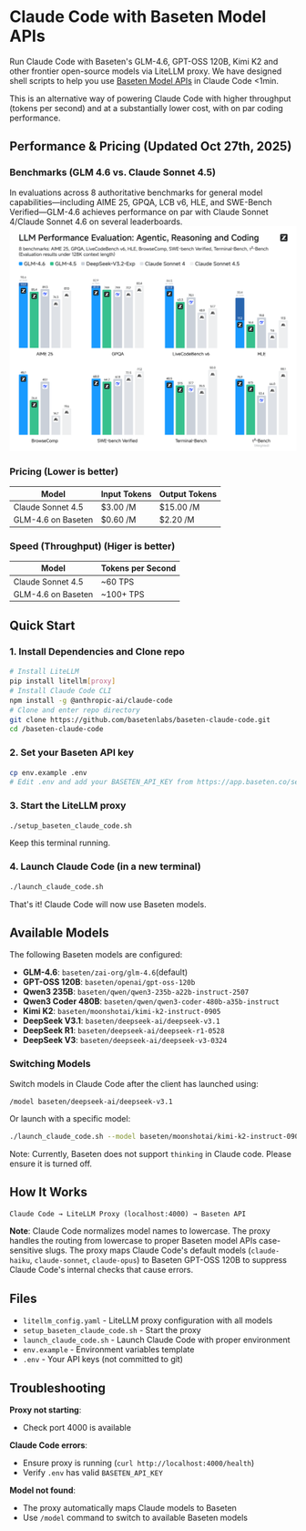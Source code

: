 # Claude Code with Baseten Model APIs

Run Claude Code with Baseten's GLM-4.6, GPT-OSS 120B, Kimi K2 and other frontier open-source models via LiteLLM proxy. We have designed shell scripts to help you use [Baseten Model APIs](https://www.baseten.co/products/model-apis/) in Claude Code <1min.

This is an alternative way of powering Claude Code with higher throughput (tokens per second) and at a substantially lower cost, with on par coding performance.

## Performance & Pricing (Updated Oct 27th, 2025)

### Benchmarks (GLM 4.6 vs. Claude Sonnet 4.5)
In evaluations across 8 authoritative benchmarks for general model capabilities—including AIME 25, GPQA, LCB v6, HLE, and SWE-Bench Verified—GLM-4.6 achieves performance on par with Claude Sonnet 4/Claude Sonnet 4.6 on several leaderboards.
![alt text](/glm-4.6-benchmarks.png)

### Pricing (Lower is better) 
| Model | Input Tokens | Output Tokens |
|-------|--------------|---------------|
| Claude Sonnet 4.5 | $3.00 /M | $15.00 /M |
| GLM-4.6 on Baseten | $0.60 /M | $2.20 /M |

### Speed (Throughput) (Higer is better)
| Model | Tokens per Second |
|-------|-------------------|
| Claude Sonnet 4.5 | ~60 TPS |
| GLM-4.6 on Baseten | ~100+ TPS |

## Quick Start

### 1. Install Dependencies and Clone repo

```bash
# Install LiteLLM
pip install litellm[proxy]
# Install Claude Code CLI
npm install -g @anthropic-ai/claude-code
# Clone and enter repo directory
git clone https://github.com/basetenlabs/baseten-claude-code.git
cd /baseten-claude-code
```

### 2. Set your Baseten API key

```bash
cp env.example .env
# Edit .env and add your BASETEN_API_KEY from https://app.baseten.co/settings/api_keys
```

### 3. Start the LiteLLM proxy

```bash
./setup_baseten_claude_code.sh
```

Keep this terminal running.

### 4. Launch Claude Code (in a new terminal)

```bash
./launch_claude_code.sh
```

That's it! Claude Code will now use Baseten models.

## Available Models

The following Baseten models are configured:

- **GLM-4.6**: `baseten/zai-org/glm-4.6`(default)
- **GPT-OSS 120B**: `baseten/openai/gpt-oss-120b`
- **Qwen3 235B**: `baseten/qwen/qwen3-235b-a22b-instruct-2507`
- **Qwen3 Coder 480B**: `baseten/qwen/qwen3-coder-480b-a35b-instruct`
- **Kimi K2**: `baseten/moonshotai/kimi-k2-instruct-0905`
- **DeepSeek V3.1**: `baseten/deepseek-ai/deepseek-v3.1`
- **DeepSeek R1**: `baseten/deepseek-ai/deepseek-r1-0528`
- **DeepSeek V3**: `baseten/deepseek-ai/deepseek-v3-0324`

### Switching Models

Switch models in Claude Code after the client has launched using:
```
/model baseten/deepseek-ai/deepseek-v3.1
```

Or launch with a specific model:
```bash
./launch_claude_code.sh --model baseten/moonshotai/kimi-k2-instruct-0905
```
Note:
Currently, Baseten does not support `thinking` in Claude code. Please ensure it is turned off.

## How It Works

```
Claude Code → LiteLLM Proxy (localhost:4000) → Baseten API
```

**Note**: Claude Code normalizes model names to lowercase. The proxy handles the routing from lowercase to proper Baseten model APIs case-sensitive slugs.
The proxy maps Claude Code's default models (`claude-haiku`, `claude-sonnet`, `claude-opus`) to Baseten GPT-OSS 120B to suppress Claude Code's internal checks that cause errors.

## Files

- `litellm_config.yaml` - LiteLLM proxy configuration with all models
- `setup_baseten_claude_code.sh` - Start the proxy
- `launch_claude_code.sh` - Launch Claude Code with proper environment
- `env.example` - Environment variables template
- `.env` - Your API keys (not committed to git)

## Troubleshooting

**Proxy not starting**: 
- Check port 4000 is available

**Claude Code errors**: 
- Ensure proxy is running (`curl http://localhost:4000/health`)
- Verify `.env` has valid `BASETEN_API_KEY`

**Model not found**: 
- The proxy automatically maps Claude models to Baseten
- Use `/model` command to switch to available Baseten models